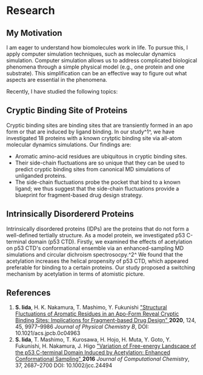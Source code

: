 # Research
## My Motivation

I am eager to understand how biomolecules work in life. 
To pursue this, I apply computer simulation techniques, such as molecular dynamics simulation. 
Computer simulation allows us to address complicated biological phenomena through a simple physical model (e.g., one protein and one substrate). 
This simplification can be an effective way to figure out what aspects are essential in the phenomena.

Recently, I have studied the following topics: 

## Cryptic Binding Site of Proteins

Cryptic binding sites are binding sites that are transiently formed in an apo form or that are induced by ligand binding. In our study^1^, we have investigated 18 proteins with a known crytptic binding site via all-atom molecular dynamics simulations. Our findings are: 

- Aromatic amino-acid residues are ubiquitous in cryptic binding sites.
- Their side-chain fluctuations are so unique that they can be used to predict cryptic binding sites from canonical MD simulations of unliganded proteins. 
- The side-chain fluctuations probe the pocket that bind to a known ligand; we thus suggest that the side-chain fluctuations provide a blueprint for fragment-based drug design strategy.

## Intrinsically Disordererd Proteins

Intrinsically disordered proteins (IDPs) are the proteins that do not form a well-defined tertially structure. As a model protein, we investigated p53 C-terminal domain (p53 CTD). Firstly, we examined the effects of acetylation on p53 CTD's conformational ensemble via an enhanced-sampling MD simulations and circular dichroism spectrosocpy.^2^ We found that the acetylation increases the helical propensity of p53 CTD, which appeared preferable for binding to a certain proteins. Our study proposed a switching mechanism by acetylation in terms of atomistic picture. 



## References

1. **S. Iida**, H. K. Nakamura, T. Mashimo, Y. Fukunishi ["Structural Fluctuations of Aromatic Residues in an Apo-Form Reveal Cryptic Binding Sites: Implications for Fragment-based Drug Design" ](https://pubs.acs.org/doi/abs/10.1021/acs.jpcb.0c04963)**2020**, 124, 45, 9977–9986 *Journal of Physical Chemistry B*, DOI: 10.1021/acs.jpcb.0c04963
2. **S. Iida**, T. Mashimo, T. Kurosawa, H. Hojo, H. Muta, Y. Goto, Y. Fukunishi, H. Nakamura, J. Higo ["Variation of Free-energy Landscape of the p53 C-terminal Domain Induced by Acetylation: Enhanced Conformational Sampling" ](https://onlinelibrary.wiley.com/doi/full/10.1002/jcc.24494)**2016** *Journal of Computational Chemistry*, 37, 2687–2700 DOI: 10.1002/jcc.24494
